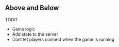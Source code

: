 ## Above and Below  

TODO
 - Game logic
 - Add state to the server
 - Dont let players connect when the game is running
